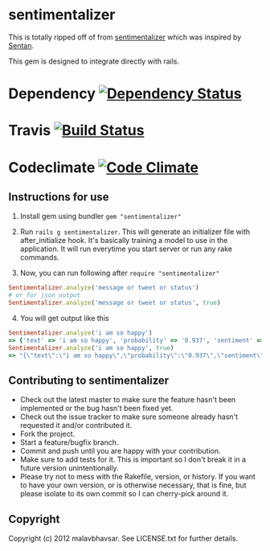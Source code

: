 # sentimentalizer

This is totally ripped off of from [sentimentalizer](https://github.com/kouphax/sentimentalizer/) which was inspired by [Sentan](https://github.com/martinrue/Sentan).

This gem is designed to integrate directly with rails.

# Dependency [![Dependency Status](https://gemnasium.com/malavbhavsar/sentimentalizer.png)](https://gemnasium.com/malavbhavsar/sentimentalizer)

# Travis [![Build Status](https://secure.travis-ci.org/malavbhavsar/sentimentalizer.png?branch=master)](https://travis-ci.org/malavbhavsar/sentimentalizer)

# Codeclimate [![Code Climate](https://codeclimate.com/github/malavbhavsar/sentimentalizer.png)](https://codeclimate.com/github/malavbhavsar/sentimentalizer)

## Instructions for use

1. Install gem using bundler `gem "sentimentalizer"`

2. Run `rails g sentimentalizer`. This will generate an initializer file with after_initialize hook. It's basically training a model to use in the application. It will run everytime you start server or run any rake commands.

3. Now, you can run following after ```require "sentimentalizer"``` 
```ruby
Sentimentalizer.analyze('message or tweet or status')
# or for json output
Sentimentalizer.analyze('message or tweet or status', true)
```

4. You will get output like this 
```ruby
Sentimentalizer.analyze('i am so happy')
=> {'text' => 'i am so happy', 'probability' => '0.937', 'sentiment' => ':)' }
Sentimentalizer.analyze('i am so happy', true)
=> "{\"text\":\"i am so happy\",\"probability\":\"0.937\",\"sentiment\":\":)\"}"
```

## Contributing to sentimentalizer
 
* Check out the latest master to make sure the feature hasn't been implemented or the bug hasn't been fixed yet.
* Check out the issue tracker to make sure someone already hasn't requested it and/or contributed it.
* Fork the project.
* Start a feature/bugfix branch.
* Commit and push until you are happy with your contribution.
* Make sure to add tests for it. This is important so I don't break it in a future version unintentionally.
* Please try not to mess with the Rakefile, version, or history. If you want to have your own version, or is otherwise necessary, that is fine, but please isolate to its own commit so I can cherry-pick around it.

## Copyright

Copyright (c) 2012 malavbhavsar. See LICENSE.txt for
further details.

